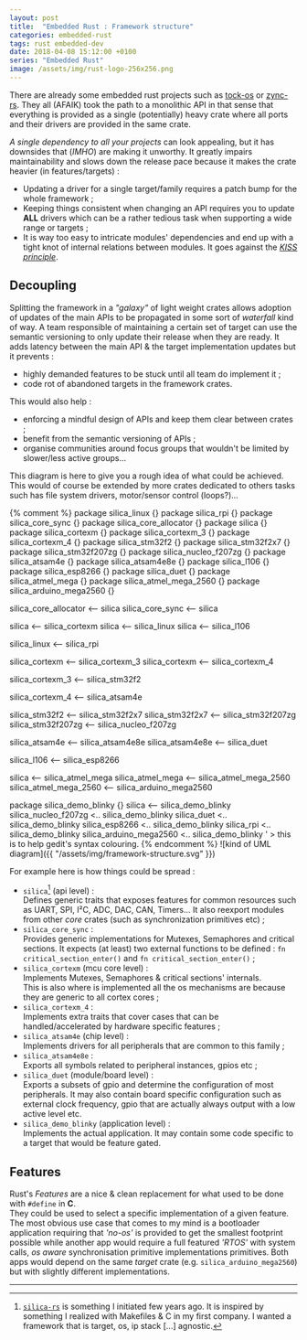 ```yaml
---
layout: post
title:  "Embedded Rust : Framework structure"
categories: embedded-rust
tags: rust embedded-dev
date: 2018-04-08 15:12:00 +0100
series: "Embedded Rust"
image: /assets/img/rust-logo-256x256.png
---
```

There are already some embedded rust projects such as [tock-os](https://www.tockos.org) or [zync-rs](https://zinc.rs/). They all (AFAIK) took the path to a monolithic API in that sense that everything is provided as a single (potentially) heavy crate where all ports and their drivers are provided in the same crate.

*A single dependency to all your projects* can look appealing, but it has downsides that (*IMHO*) are making it unworthy. It greatly impairs maintainability and slows down the release pace because it makes the crate heavier (in features/targets) :
- Updating a driver for a single target/family requires a patch bump for the whole framework ;
- Keeping things consistent when changing an API requires you to update **ALL** drivers which can be a rather tedious task when supporting a wide range or targets ;
- It is way too easy to intricate modules' dependencies and end up with a tight knot of internal relations between modules. It goes against the [*KISS principle*](https://en.wikipedia.org/wiki/KISS_principle).

## Decoupling

Splitting the framework in a *"galaxy"* of light weight crates allows adoption of updates of the main APIs to be propagated in some sort of *waterfall* kind of way. A team responsible of maintaining a certain set of target can use the semantic versioning to only update their release when they are ready. It adds latency between the main API & the target implementation updates but it prevents :
- highly demanded features to be stuck until all team do implement it ;
- code rot of abandoned targets in the framework crates.

This would also help :
- enforcing a mindful design of APIs and keep them clear between crates ;
- benefit from the semantic versioning of APIs ;
- organise communities around focus groups that wouldn't be limited by slower/less active groups...

This diagram is here to give you a rough idea of what could be achieved. This would of course be extended by more crates dedicated to others tasks such has file system drivers, motor/sensor control (loops?)...

{% comment %}
package silica_linux {}
package silica_rpi {}
package silica_core_sync {}
package silica_core_allocator {}
package silica {}
package silica_cortexm {}
package silica_cortexm_3 {}
package silica_cortexm_4 {}
package silica_stm32f2 {}
package silica_stm32f2x7 {}
package silica_stm32f207zg {}
package silica_nucleo_f207zg {}
package silica_atsam4e {}
package silica_atsam4e8e {}
package silica_l106 {}
package silica_esp8266 {}
package silica_duet {}
package silica_atmel_mega {}
package silica_atmel_mega_2560 {}
package silica_arduino_mega2560 {}


silica_core_allocator <-- silica
silica_core_sync <-- silica

silica <-- silica_cortexm
silica <-- silica_linux
silica <-- silica_l106

silica_linux <-- silica_rpi

silica_cortexm <-- silica_cortexm_3
silica_cortexm <-- silica_cortexm_4

silica_cortexm_3 <-- silica_stm32f2

silica_cortexm_4 <-- silica_atsam4e

silica_stm32f2 <-- silica_stm32f2x7
silica_stm32f2x7 <-- silica_stm32f207zg
silica_stm32f207zg <-- silica_nucleo_f207zg

silica_atsam4e <-- silica_atsam4e8e
silica_atsam4e8e <-- silica_duet

silica_l106 <-- silica_esp8266

silica <-- silica_atmel_mega
silica_atmel_mega <-- silica_atmel_mega_2560
silica_atmel_mega_2560 <-- silica_arduino_mega2560

package silica_demo_blinky {}
silica <-- silica_demo_blinky
silica_nucleo_f207zg <.. silica_demo_blinky
silica_duet <.. silica_demo_blinky
silica_esp8266 <.. silica_demo_blinky
silica_rpi <.. silica_demo_blinky
silica_arduino_mega2560 <.. silica_demo_blinky
' > this is to help gedit's syntax colouring.
{% endcomment %}
![kind of UML diagram]({{ "/assets/img/framework-structure.svg" }})

For example here is how things could be spread :
- `silica`[^1] (api level) :  
  Defines generic traits that exposes features for common resources such as UART, SPI, I²C, ADC, DAC, CAN, Timers...
  It also reexport modules from other *core* crates (such as synchronization primitives etc) ;
- `silica_core_sync` :  
  Provides generic implementations for Mutexes, Semaphores and critical sections. It expects (at least) two external functions to be defined : `fn critical_section_enter()` and `fn critical_section_enter()` ;
- `silica_cortexm` (mcu core level) :  
  Implements Mutexes, Semaphores & critical sections' internals.  
  This is also where is implemented all the os mechanisms are because they are generic to all cortex cores ;
- `silica_cortexm_4` :  
  Implements extra traits that cover cases that can be handled/accelerated by hardware specific features ;
- `silica_atsam4e` (chip level) :  
  Implements drivers for all peripherals that are common to this family ;
- `silica_atsam4e8e` :  
  Exports all symbols related to peripheral instances, gpios etc ;
- `silica_duet` (module/board level) :  
  Exports a subsets of gpio and determine the configuration of most peripherals. It may also contain board specific configuration such as external clock frequency, gpio that are actually always output with a low active level etc.
- `silica_demo_blinky` (application level) :  
  Implements the actual application. It may contain some code specific to a target that would be feature gated.

## Features

Rust's *Features* are a nice & clean replacement for what used to be done with `#define` in **C**.  
They could be used to select a specific implementation of a given feature.  
The most obvious use case that comes to my mind is a bootloader application requiring that *'no-os'* is provided to get the smallest footprint possible while another app would require a full featured *'RTOS'* with system calls, *os aware* synchronisation primitive implementations primitives. Both apps would depend on the same *target* crate (e.g. `silica_arduino_mega2560`) but with slightly different implementations.

---

[^1]:
    [`silica-rs`](http://github.com/silica-rs) is something I initiated few years ago. It is inspired by something I realized with Makefiles & C in my first company. I wanted a framework that is target, os, ip stack [...] agnostic.

